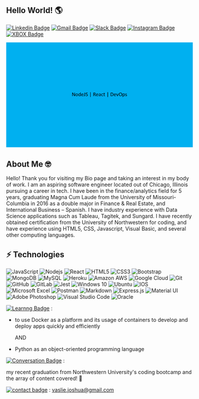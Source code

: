 ## Hello World! 🌎 
[![Linkedin Badge](https://img.shields.io/badge/-vasliejoshua-blue?style=flat-square&logo=Linkedin&logoColor=white&link=https://www.linkedin.com/in/vasliejoshua/)](https://www.linkedin.com/in/vasliejoshua/)
[![Gmail Badge](https://img.shields.io/badge/-joshuavaslie2021@u.northwestern.edu-c14438?style=flat-square&logo=Gmail&logoColor=white&link=mailto:joshuavaslie2021@u.northwestern.edu)](mailto:joshuavaslie2021@u.northwestern.edu)
[![Slack Badge](https://img.shields.io/badge/Slack-4A154B?style=for-the-badge&logo=slack&logoColor=white&link=https://slack.com/joshuavaslie2021@u.northwestern.edu)](https://app.slack.com/client/T01AA2DAAQJ/composer/draft-163cf50c-dd49-4fd8-8e2c-eed2c8b9761f/user_profile/U01B74CR39R) 
[![Instagram Badge](https://img.shields.io/badge/-joshvaslie-purple?style=flat-square&logo=instagram&logoColor=white&link=https://instagram.com/joshvaslie/)](https://instagram.com/joshvaslie)
[![XBOX Badge](https://img.shields.io/badge/THEBRODIE27-%23107C10.svg?style=for-the-badge&logo=Xbox&logoColor=white&link=https://account.xbox.com/en-us/profile?gamertag=THEBRODIE27)](https://account.xbox.com/en-us/profile?gamertag=THEBRODIE27)


![](/Josh.gif)


## About Me 🤓

Hello! Thank you for visiting my Bio page and taking an interest in my body of work. I am an aspiring software engineer located out of Chicago, Illinois pursuing a career in tech. I have been in the finance/analytics field for 5 years, graduating Magna Cum Laude from the University of Missouri-Columbia in 2016 as a double major in Finance & Real Estate, and International Business – Spanish. I have industry experience with Data Science applications such as Tableau, Tagitek, and Sungard. I have recently obtained certification from the University of Northwestern for coding, and have experience using HTML5, CSS, Javascript, Visual Basic, and several other computing languages.



## ⚡ Technologies

![JavaScript](https://img.shields.io/badge/-JavaScript-black?style=flat-square&logo=javascript)
![Nodejs](https://img.shields.io/badge/-Nodejs-black?style=flat-square&logo=Node.js)
![React](https://img.shields.io/badge/-React-black?style=flat-square&logo=react)
![HTML5](https://img.shields.io/badge/-HTML5-E34F26?style=flat-square&logo=html5&logoColor=white)
![CSS3](https://img.shields.io/badge/-CSS3-1572B6?style=flat-square&logo=css3)
![Bootstrap](https://img.shields.io/badge/-Bootstrap-563D7C?style=flat-square&logo=bootstrap)
![MongoDB](https://img.shields.io/badge/-MongoDB-black?style=flat-square&logo=mongodb)
![MySQL](https://img.shields.io/badge/-MySQL-black?style=flat-square&logo=mysql)
![Heroku](https://img.shields.io/badge/-Heroku-430098?style=flat-square&logo=heroku)
![Amazon AWS](https://img.shields.io/badge/Amazon%20AWS-232F3E?style=flat-square&logo=amazon-aws)
![Google Cloud](https://img.shields.io/badge/Google%20Cloud-black?style=flat-square&logo=google-cloud)
![Git](https://img.shields.io/badge/-Git-black?style=flat-square&logo=git)
![GitHub](https://img.shields.io/badge/-GitHub-181717?style=flat-square&logo=github)
![GitLab](https://img.shields.io/badge/-GitLab-FCA121?style=flat-square&logo=gitlab)
![Jest](https://img.shields.io/badge/-jest-%23C21325?style=for-the-badge&logo=jest&logoColor=white)
![Windows 10](https://img.shields.io/badge/Windows-0078D6?style=for-the-badge&logo=windows&logoColor=white)
![Ubuntu](https://img.shields.io/badge/Ubuntu-E95420?style=for-the-badge&logo=ubuntu&logoColor=white)
![IOS](https://img.shields.io/badge/iOS-000000?style=for-the-badge&logo=ios&logoColor=white)
![Microsoft Excel](https://img.shields.io/badge/Microsoft_Excel-217346?style=for-the-badge&logo=microsoft-excel&logoColor=white)
![Postman](https://img.shields.io/badge/Postman-FF6C37?style=for-the-badge&logo=postman&logoColor=red)
![Markdown](https://img.shields.io/badge/markdown-%23000000.svg?style=for-the-badge&logo=markdown&logoColor=white)
![Express.js](https://img.shields.io/badge/express.js-%23404d59.svg?style=for-the-badge&logo=express&logoColor=%2361DAFB)
![Material UI](https://img.shields.io/badge/materialui-%230081CB.svg?style=for-the-badge&logo=material-ui&logoColor=white)
![Adobe Photoshop](https://img.shields.io/badge/adobephotoshop-%2331A8FF.svg?style=for-the-badge&logo=adobephotoshop&logoColor=white)
![Visual Studio Code](https://img.shields.io/badge/VisualStudioCode-0078d7.svg?style=for-the-badge&logo=visual-studio-code&logoColor=white)
![Oracle](https://img.shields.io/badge/Oracle-F80000?style=for-the-badge&logo=Oracle&logoColor=white)




[![Learnng Badge](https://img.shields.io/badge/Currently-LEARNING-blue.svg)](https://shields.io/) :

- to use Docker as a platform and its usage of containers to develop and deploy apps quickly and efficiently 

  AND
- Python as an object-oriented programming language

[![Conversation Badge](https://img.shields.io/badge/AskMe-ABOUT-yellow.svg)](https://shields.io/) :

 my recent graduation from Northwestern University's coding bootcamp and the array of content covered! 🎉

[![contact badge](https://img.shields.io/badge/ReachMe-AT-purple.svg)](https://shields.io/) :  vaslie.joshua@gmail.com







